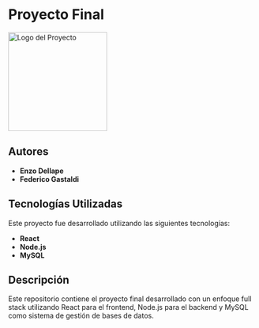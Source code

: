 # Proyecto Final 

<img src="public/logo.png" alt="Logo del Proyecto" width="200"/>

## Autores

- **Enzo Dellape**
- **Federico Gastaldi**

## Tecnologías Utilizadas

Este proyecto fue desarrollado utilizando las siguientes tecnologías:

- **React**
- **Node.js**
- **MySQL**

## Descripción

Este repositorio contiene el proyecto final desarrollado con un enfoque full stack utilizando React para el frontend, Node.js para el backend y MySQL como sistema de gestión de bases de datos.
